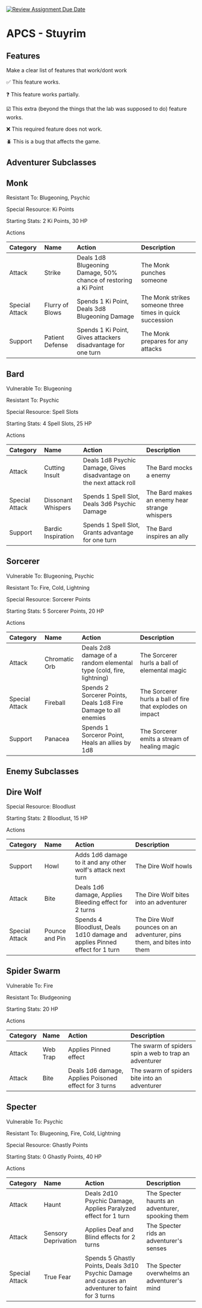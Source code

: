 [![Review Assignment Due Date](https://classroom.github.com/assets/deadline-readme-button-22041afd0340ce965d47ae6ef1cefeee28c7c493a6346c4f15d667ab976d596c.svg)](https://classroom.github.com/a/KprAwj1n)
# APCS - Stuyrim

## Features

Make a clear list of features that work/dont work

:white_check_mark: This feature works.

:question: This feature works partially.

:ballot_box_with_check: This extra (beyond the things that the lab was supposed to do) feature works.

:x: This required feature does not work.

:beetle: This is a bug that affects the game.


## Adventurer Subclasses

## Monk

Resistant To: Blugeoning, Psychic

Special Resource: Ki Points

Starting Stats: 2 Ki Points, 30 HP

Actions

| Category       | Name            | Action | Description |
| :------------- | :-------------- | :----- | :---------- |
| Attack         | Strike          | Deals 1d8 Blugeoning Damage, 50% chance of restoring a Ki Point | The Monk punches someone |
| Special Attack | Flurry of Blows | Spends 1 Ki Point, Deals 3d8 Blugeoning Damage | The Monk strikes someone three times in quick succession |
| Support        | Patient Defense | Spends 1 Ki Point, Gives attackers disadvantage for one turn | The Monk prepares for any attacks |

## Bard

Vulnerable To: Blugeoning

Resistant To: Psychic

Special Resource: Spell Slots

Starting Stats: 4 Spell Slots, 25 HP

Actions

| Category       | Name               | Action | Description |
| :------------- | :----------------- | :----- | :---------- |
| Attack         | Cutting Insult     | Deals 1d8 Psychic Damage, Gives disadvantage on the next attack roll | The Bard mocks a enemy |
| Special Attack | Dissonant Whispers | Spends 1 Spell Slot, Deals 3d6 Psychic Damage | The Bard makes an enemy hear strange whispers |
| Support        | Bardic Inspiration | Spends 1 Spell Slot, Grants advantage for one turn | The Bard inspires an ally |


## Sorcerer

Vulnerable To: Blugeoning, Psychic

Resistant To: Fire, Cold, Lightning

Special Resource: Sorcerer Points

Starting Stats: 5 Sorcerer Points, 20 HP

Actions

| Category       | Name          | Action | Description |
| :------------- | :------------ | :----- | :---------- |
| Attack         | Chromatic Orb | Deals 2d8 damage of a random elemental type (cold, fire, lightning) | The Sorcerer hurls a ball of elemental magic |
| Special Attack | Fireball      | Spends 2 Sorcerer Points, Deals 1d8 Fire Damage to all enemies | The Sorcerer hurls a ball of fire that explodes on impact |
| Support        | Panacea       | Spends 1 Sorceror Point, Heals an allies by 1d8 | The Sorcerer emits a stream of healing magic |



## Enemy Subclasses

## Dire Wolf

Special Resource: Bloodlust

Starting Stats: 2 Bloodlust, 15 HP

Actions

| Category       | Name                  | Action | Description |
| :------------- | :--------------       | :----- | :---------- |
| Support        | Howl                  | Adds 1d6 damage to it and any other wolf's attack next turn | The Dire Wolf howls |
| Attack         | Bite                  | Deals 1d6 damage, Applies Bleeding effect for 2 turns | The Dire Wolf bites into an adventurer |
| Special Attack | Pounce and Pin        | Spends 4 Bloodlust, Deals 1d10 damage and applies Pinned effect for 1 turn | The Dire Wolf pounces on an adventurer, pins them, and bites into them |

## Spider Swarm

Vulnerable To: Fire

Resistant To: Bludgeoning

Starting Stats: 20 HP

Actions

| Category       | Name                  | Action | Description  |
| :------------- | :--------------       | :----- | :----------  |
| Attack         | Web Trap              | Applies Pinned effect | The swarm of spiders spin a web to trap an adventurer |
| Attack         | Bite                  | Deals 1d6 damage, Applies Poisoned effect for 3 turns | The swarm of spiders bite into an adventurer |

## Specter

Vulnerable To: Psychic

Resistant To: Blugeoning, Fire, Cold, Lightning

Special Resource: Ghastly Points

Starting Stats: 0 Ghastly Points, 40 HP

Actions

| Category       | Name                  | Action | Description |
| :------------- | :--------------       | :----- | :---------- |
| Attack         | Haunt                 | Deals 2d10 Psychic Damage, Applies Paralyzed effect for 1 turn | The Specter haunts an adventurer, spooking them |
| Attack         | Sensory Deprivation   | Applies Deaf and Blind effects for 2 turns | The Specter rids an adventurer's senses |
| Special Attack | True Fear             | Spends 5 Ghastly Points, Deals 3d10 Psychic Damage and causes an adventurer to faint for 3 turns | The Specter overwhelms an adventurer's mind |

